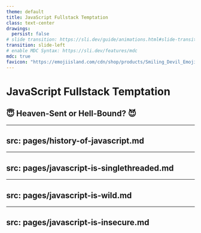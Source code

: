 ```yaml
---
theme: default
title: JavaScript Fullstack Temptation
class: text-center
drawings:
  persist: false
# slide transition: https://sli.dev/guide/animations.html#slide-transitions
transition: slide-left
# enable MDC Syntax: https://sli.dev/features/mdc
mdc: true
favicon: "https://emojiisland.com/cdn/shop/products/Smiling_Devil_Emoji_large.png?v=1571606036"
---
```


# JavaScript Fullstack Temptation

## 😇 Heaven-Sent or Hell-Bound? 😈

<!--
INTRO
-->

---
src: pages/history-of-javascript.md
---

---
src: pages/javascript-is-singlethreaded.md
---

---
src: pages/javascript-is-wild.md
---

---
src: pages/javascript-is-insecure.md
---
